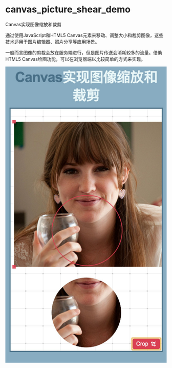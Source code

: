 # canvas_picture_shear_demo
Canvas实现图像缩放和裁剪



通过使用JavaScript和HTML5 Canvas元素来移动、调整大小和裁剪图像，这些技术适用于图片编辑器、照片分享等应用场景。

一般而言图像的剪裁会放在服务端进行，但是图片传送会消耗较多的流量。借助HTML5 Canvas绘图功能，可以在浏览器端以比较简单的方式来实现。

![canvas_picture_shear_demo](./canvas_picture_shear_demo.png)
